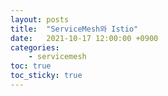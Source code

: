 ```yaml
---
layout: posts
title:  "ServiceMesh와 Istio"
date:   2021-10-17 12:00:00 +0900
categories: 
    - servicemesh
toc: true
toc_sticky: true
---
```


